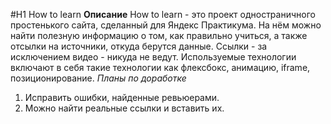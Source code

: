 #H1 How to learn 
**Описание** 
How to learn - это проект одностраничного простенького сайта, сделанный для Яндекс Практикума. На нём можно найти полезную информацию о том, как правильно учиться, а также отсылки на источники, откуда берутся данные. Ссылки - за исключением видео - никуда не ведут. 
Используемые технологии включают в себя такие технологии как флексбокс, анимацию, iframe, позиционирование. 
*Планы по доработке* 
1. Исправить ошибки, найденные ревьюерами.
2. Можно найти реальные ссылки и вставить их.